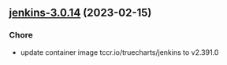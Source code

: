 

## [jenkins-3.0.14](https://github.com/truecharts/charts/compare/jenkins-3.0.13...jenkins-3.0.14) (2023-02-15)

### Chore

- update container image tccr.io/truecharts/jenkins to v2.391.0
  
  